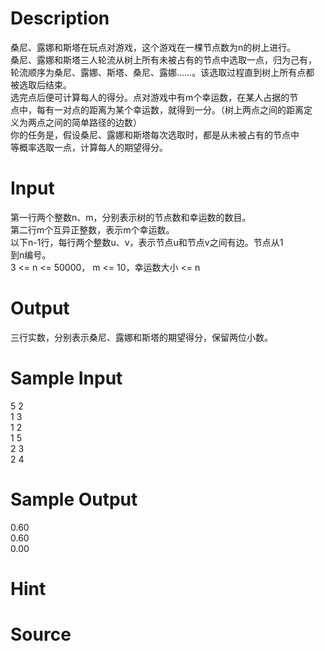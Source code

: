 
# Description

<div class="content"><div>桑尼、露娜和斯塔在玩点对游戏，这个游戏在一棵节点数为n的树上进行。</div>
<div>桑尼、露娜和斯塔三人轮流从树上所有未被占有的节点中选取一点，归为己有，</div>
<div>轮流顺序为桑尼、露娜、斯塔、桑尼、露娜……。该选取过程直到树上所有点都</div>
<div>被选取后结束。</div>
<div>选完点后便可计算每人的得分。点对游戏中有m个幸运数，在某人占据的节</div>
<div>点中，每有一对点的距离为某个幸运数，就得到一分。（树上两点之间的距离定</div>
<div>义为两点之间的简单路径的边数）</div>
<div>你的任务是，假设桑尼、露娜和斯塔每次选取时，都是从未被占有的节点中</div>
<div>等概率选取一点，计算每人的期望得分。</div>
<p></p></div>

# Input

<div class="content"><div>第一行两个整数n、m，分别表示树的节点数和幸运数的数目。</div>
<div>第二行m个互异正整数，表示m个幸运数。</div>
<div>以下n-1行，每行两个整数u、v，表示节点u和节点v之间有边。节点从1</div>
<div>到n编号。</div>
<div>3 &lt;= n &lt;= 50000， m &lt;= 10，幸运数大小 &lt;= n</div>
<p></p></div>

# Output

<div class="content"><div>三行实数，分别表示桑尼、露娜和斯塔的期望得分，保留两位小数。</div>
<p></p></div>

# Sample Input

<div class="content"><span class="sampledata">5 2<br/>
1 3<br/>
1 2<br/>
1 5<br/>
2 3<br/>
2 4</span></div>

# Sample Output

<div class="content"><span class="sampledata">0.60<br/>
0.60<br/>
0.00<br/>
</span></div>

# Hint

<div class="content"><p></p></div>

# Source

<div class="content"><p><a href="problemset.php?search="></a></p></div>

